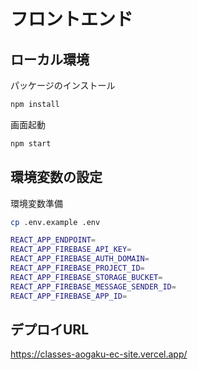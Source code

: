 # フロントエンド

## ローカル環境

パッケージのインストール
```bash
npm install
```

画面起動
```bash
npm start
```

## 環境変数の設定

環境変数準備
```bash
cp .env.example .env
```

```bash
REACT_APP_ENDPOINT=
REACT_APP_FIREBASE_API_KEY=
REACT_APP_FIREBASE_AUTH_DOMAIN=
REACT_APP_FIREBASE_PROJECT_ID=
REACT_APP_FIREBASE_STORAGE_BUCKET=
REACT_APP_FIREBASE_MESSAGE_SENDER_ID=
REACT_APP_FIREBASE_APP_ID=
```



## デプロイURL
https://classes-aogaku-ec-site.vercel.app/
